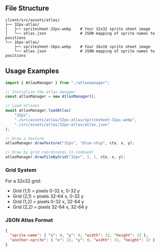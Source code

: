 
## File Structure

```
client/src/assets/atlas/
├── 32px-atlas/
│   ├── spritesheet-32px.webp    # Your 32x32 sprite sheet image
│   └── atlas.json               # JSON mapping of sprite names to positions
└── 16px-atlas/
    ├── spritesheet-16px.webp    # Your 16x16 sprite sheet image
    └── atlas.json               # JSON mapping of sprite names to positions
```

## Usage Examples


```typescript
import { AtlasManager } from "./atlasmanager";

// Initialize the atlas manager
const atlasManager = new AtlasManager();

// Load atlases
await atlasManager.loadAtlas(
    "32px",
    "./src/assets/atlas/32px-atlas/spritesheet-32px.webp",
    "./src/assets/atlas/32px-atlas/atlas.json"
);

// Draw a texture
atlasManager.drawTexture("32px", "blue-ship", ctx, x, y);

// Draw by grid coordinates (1-indexed)
atlasManager.drawTileByGrid("32px", 1, 1, ctx, x, y);
```

### Grid System

For a 32x32 grid:
- Grid (1,1) = pixels 0-32 x, 0-32 y
- Grid (2,1) = pixels 32-64 x, 0-32 y  
- Grid (1,2) = pixels 0-32 x, 32-64 y
- Grid (2,2) = pixels 32-64 x, 32-64 y

### JSON Atlas Format

```json
{
  "sprite-name": { "x": 0, "y": 0, "width": 32, "height": 32 },
  "another-sprite": { "x": 32, "y": 0, "width": 32, "height": 32 }
}
```
